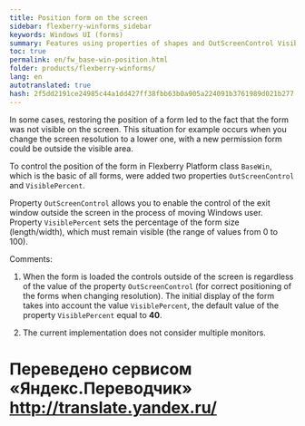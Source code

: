 ```yaml
--- 
title: Position form on the screen 
sidebar: flexberry-winforms_sidebar 
keywords: Windows UI (forms) 
summary: Features using properties of shapes and OutScreenControl VisiblePercent responsible for the control of the exit window outside the screen 
toc: true 
permalink: en/fw_base-win-position.html 
folder: products/flexberry-winforms/ 
lang: en 
autotranslated: true 
hash: 2f5dd2191ce24985c44a1dd427ff38fbb63b0a905a224091b3761989d021b277 
--- 
```


In some cases, restoring the position of a form led to the fact that the form was not visible on the screen. This situation for example occurs when you change the screen resolution to a lower one, with a new permission form could be outside the visible area. 

To control the position of the form in Flexberry Platform class `BaseWin`, which is the basic of all forms, were added two properties `OutScreenControl` and `VisiblePercent`. 

Property `OutScreenControl` allows you to enable the control of the exit window outside the screen in the process of moving Windows user. Property `VisiblePercent` sets the percentage of the form size (length/width), which must remain visible (the range of values from 0 to 100). 

Comments: 

1. When the form is loaded the controls outside of the screen is regardless of the value of the property `OutScreenControl` (for correct positioning of the forms when changing resolution). The initial display of the form takes into account the value `VisiblePercent`, the default value of the property `VisiblePercent` equal to __40__. 

2. The current implementation does not consider multiple monitors. 





 # Переведено сервисом «Яндекс.Переводчик» http://translate.yandex.ru/